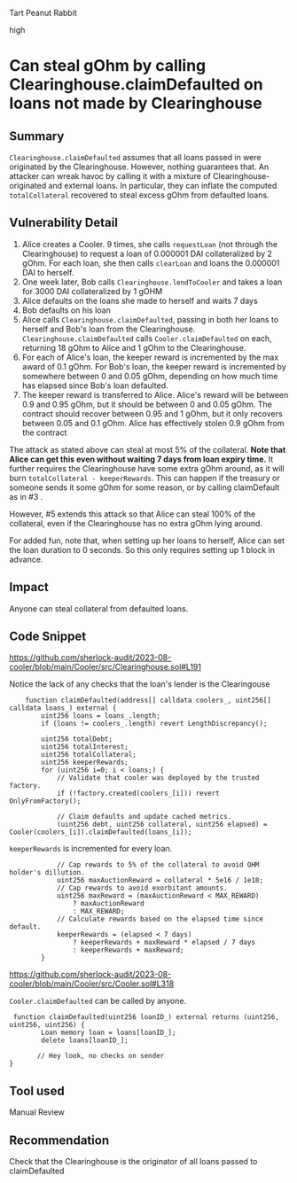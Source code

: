 Tart Peanut Rabbit

high

# Can steal gOhm by calling Clearinghouse.claimDefaulted on loans not made by Clearinghouse
## Summary

`Clearinghouse.claimDefaulted` assumes that all loans passed in were originated by the Clearinghouse. However, nothing guarantees that. An attacker can wreak havoc by calling it with a mixture of Clearinghouse-originated and external loans. In particular, they can inflate the computed `totalCollateral` recovered to steal excess gOhm from defaulted loans.

## Vulnerability Detail

1. Alice creates a Cooler. 9 times, she calls `requestLoan` (not through the Clearinghouse) to request a loan of 0.000001 DAI collateralized by 2 gOhm. For each loan, she then calls `clearLoan` and loans the 0.000001 DAI to herself.
1. One week later, Bob calls `Clearinghouse.lendToCooler` and takes a loan for 3000 DAI collateralized by 1 gOHM
3. Alice defaults on the loans she made to herself and waits 7 days
4. Bob defaults on his loan
5. Alice calls `Clearinghouse.claimDefaulted`, passing in both her loans to herself and Bob's loan from the Clearinghouse. `Clearinghouse.claimDefaulted` calls `Cooler.claimDefaulted` on each, returning 18 gOhm to Alice and 1 gOhm to the Clearinghouse.
6. For each of Alice's loan, the keeper reward is incremented by the max award of 0.1 gOhm. For Bob's loan, the keeper reward is incremented by somewhere between 0 and 0.05 gOhm,  depending on how much time has elapsed since Bob's loan defaulted. 
8. The keeper reward is transferred to Alice. Alice's reward will be between 0.9 and 0.95 gOhm, but it should be between 0 and 0.05 gOhm. The contract should recover between 0.95 and 1 gOhm, but it only recovers between 0.05 and 0.1 gOhm.  Alice has effectively stolen 0.9 gOhm from the contract

The attack as stated above can steal at most 5% of the collateral. **Note that Alice can get this even without waiting 7 days from loan expiry time.** It further requires the Clearinghouse have some extra gOhm around, as it will burn `totalCollateral - keeperRewards`. This can happen if the treasury or someone sends it some gOhm for some reason, or by calling claimDefault as in #3 .

However, #5  extends this attack so that Alice can steal 100% of the collateral, even if the Clearinghouse has no extra gOhm lying around.

For added fun, note that, when setting up her loans to herself, Alice can set the loan duration to 0 seconds. So this only requires setting up 1 block in advance.

## Impact

Anyone can steal collateral from defaulted loans.

## Code Snippet

https://github.com/sherlock-audit/2023-08-cooler/blob/main/Cooler/src/Clearinghouse.sol#L191

Notice the lack of any checks that the loan's lender is the Clearingouse

```solidity
    function claimDefaulted(address[] calldata coolers_, uint256[] calldata loans_) external {
        uint256 loans = loans_.length;
        if (loans != coolers_.length) revert LengthDiscrepancy();

        uint256 totalDebt;
        uint256 totalInterest;
        uint256 totalCollateral;
        uint256 keeperRewards;
        for (uint256 i=0; i < loans;) {
            // Validate that cooler was deployed by the trusted factory.
            if (!factory.created(coolers_[i])) revert OnlyFromFactory();
            
            // Claim defaults and update cached metrics.
            (uint256 debt, uint256 collateral, uint256 elapsed) = Cooler(coolers_[i]).claimDefaulted(loans_[i]);
```

`keeperRewards` is incremented for every loan.

```solidity
            // Cap rewards to 5% of the collateral to avoid OHM holder's dillution.
            uint256 maxAuctionReward = collateral * 5e16 / 1e18;
            // Cap rewards to avoid exorbitant amounts.
            uint256 maxReward = (maxAuctionReward < MAX_REWARD)
                ? maxAuctionReward
                : MAX_REWARD;
            // Calculate rewards based on the elapsed time since default.
            keeperRewards = (elapsed < 7 days)
                ? keeperRewards + maxReward * elapsed / 7 days
                : keeperRewards + maxReward;
        }
```

https://github.com/sherlock-audit/2023-08-cooler/blob/main/Cooler/src/Cooler.sol#L318

`Cooler.claimDefaulted` can be called by anyone.

```solidity
 function claimDefaulted(uint256 loanID_) external returns (uint256, uint256, uint256) {
        Loan memory loan = loans[loanID_];
        delete loans[loanID_];

       // Hey look, no checks on sender
}
```

## Tool used

Manual Review

## Recommendation

Check that the Clearinghouse is the originator of all loans passed to claimDefaulted